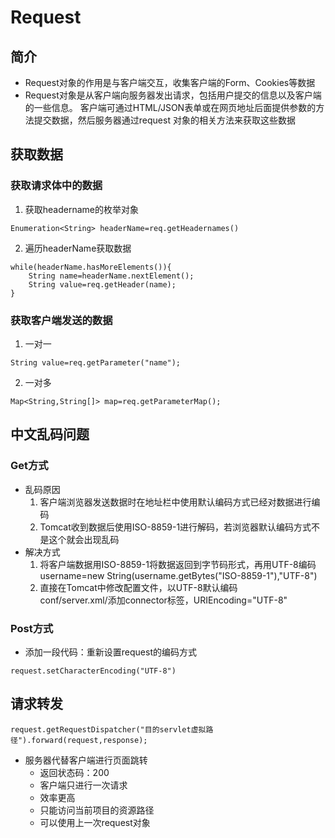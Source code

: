 # Request
## 简介
+ Request对象的作用是与客户端交互，收集客户端的Form、Cookies等数据
+ Request对象是从客户端向服务器发出请求，包括用户提交的信息以及客户端的一些信息。
客户端可通过HTML/JSON表单或在网页地址后面提供参数的方法提交数据，然后服务器通过request
对象的相关方法来获取这些数据
## 获取数据

### 获取请求体中的数据
1. 获取headername的枚举对象

`Enumeration<String> headerName=req.getHeadernames()`

2. 遍历headerName获取数据
```
while(headerName.hasMoreElements()){
    String name=headerName.nextElement();
    String value=req.getHeader(name);
}
```
### 获取客户端发送的数据
1. 一对一

`String value=req.getParameter("name");`

2. 一对多

`Map<String,String[]> map=req.getParameterMap();`

## 中文乱码问题
### Get方式
+ 乱码原因
   1. 客户端浏览器发送数据时在地址栏中使用默认编码方式已经对数据进行编码
   2. Tomcat收到数据后使用ISO-8859-1进行解码，若浏览器默认编码方式不是这个就会出现乱码
+ 解决方式
   1. 将客户端数据用ISO-8859-1将数据返回到字节码形式，再用UTF-8编码   
   username=new String(username.getBytes("ISO-8859-1"),"UTF-8")
   2. 直接在Tomcat中修改配置文件，以UTF-8默认编码   
   conf/server.xml/添加connector标签，URIEncoding="UTF-8"
### Post方式
+ 添加一段代码：重新设置request的编码方式  

`request.setCharacterEncoding("UTF-8")`

## 请求转发
`request.getRequestDispatcher("目的servlet虚拟路径").forward(request,response);`
+ 服务器代替客户端进行页面跳转
   + 返回状态码：200
   + 客户端只进行一次请求
   + 效率更高
   + 只能访问当前项目的资源路径
   + 可以使用上一次request对象

